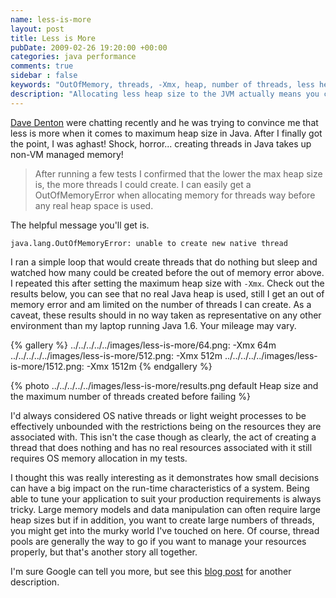 ```yaml
---
name: less-is-more
layout: post
title: Less is More
pubDate: 2009-02-26 19:20:00 +00:00
categories: java performance
comments: true
sidebar : false
keywords: "OutOfMemory, threads, -Xmx, heap, number of threads, less heap, more threads, unable to create new native thread"
description: "Allocating less heap size to the JVM actually means you can create more native threads. "
---
```


[Dave Denton](https://twitter.com/#!/tarkaTheRotter) were chatting recently and he was trying to convince me that less is more when it comes to maximum heap size in Java. After I finally got the point, I was aghast! Shock, horror... creating threads in Java takes up non-VM managed memory!

> After running a few tests I confirmed that the lower the max heap size is, the more threads I could create. I can easily get a OutOfMemoryError when allocating memory for threads way before any real heap space is used.

The helpful message you'll get is.


    java.lang.OutOfMemoryError: unable to create new native thread

<!-- more -->

I ran a simple loop that would create threads that do nothing but sleep and watched how many could be created before the out of memory error above. I repeated this after setting the maximum heap size with `-Xmx`. Check out the results below, you can see that no real Java heap is used, still I get an out of memory error and am limited on the number of threads I can create. As a caveat, these results should in no way taken as representative on any other environment than my laptop running Java 1.6. Your mileage may vary.

  
{% gallery %}
../../../../../images/less-is-more/64.png: -Xmx 64m
../../../../../images/less-is-more/512.png: -Xmx 512m
../../../../../images/less-is-more/1512.png: -Xmx 1512m
{% endgallery %}

{% photo ../../../../../images/less-is-more/results.png default Heap size and the maximum number of threads created before failing %}


I'd always considered OS native threads or light weight processes to be effectively unbounded with the restrictions being on the resources they are associated with. This isn't the case though as clearly, the act of creating a thread that does nothing and has no real resources associated with it still requires OS memory allocation in my tests.


I thought this was really interesting as it demonstrates how small decisions can have a big impact on the run-time characteristics of a system. Being able to tune your application to suit your production requirements is always tricky. Large memory models and data manipulation can often require large heap sizes but if in addition, you want to create large numbers of threads, you might get into the murky world I've touched on here. Of course, thread pools are generally the way to go if you want to manage your resources properly, but that's another story all together.

  
I'm sure Google can tell you more, but see this [blog post](http://www.egilh.com/blog/archive/2006/06/09/2811.aspx) for another
description.




